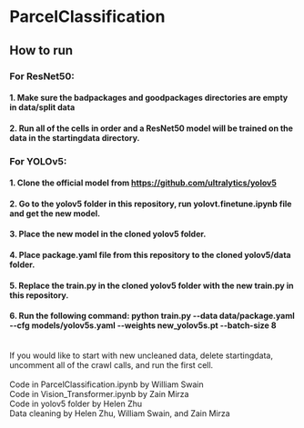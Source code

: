 # ParcelClassification
## How to run
### For ResNet50:
#### 1. Make sure the badpackages and goodpackages directories are empty in data/split data 
#### 2. Run all of the cells in order and a ResNet50 model will be trained on the data in the startingdata directory.

### For YOLOv5:
#### 1. Clone the official model from https://github.com/ultralytics/yolov5
#### 2. Go to the yolov5 folder in this repository, run yolovt.finetune.ipynb file and get the new model. 
#### 3. Place the new model in the cloned yolov5 folder. 
#### 4. Place package.yaml file from this repository to the cloned yolov5/data folder.
#### 5. Replace the train.py in the cloned yolov5 folder with the new train.py in this repository.
#### 6. Run the following command: python train.py --data data/package.yaml --cfg models/yolov5s.yaml --weights new_yolov5s.pt --batch-size 8
<br>
If you would like to start with new uncleaned data, delete startingdata, uncomment all of the crawl calls, and run the first cell. 
<br><br>
Code in ParcelClassification.ipynb by William Swain
<br>
Code in Vision_Transformer.ipynb by Zain Mirza 
<br>
Code in yolov5 folder by Helen Zhu
<br>
Data cleaning by Helen Zhu, William Swain, and Zain Mirza
